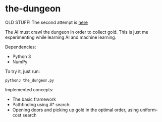 # the-dungeon

OLD STUFF! The second attempt is [here](https://github.com/AntonNeld/ai-dungeon)

The AI must crawl the dungeon in order to collect gold. This is just me experimenting while learning AI and machine learning.

Dependencies:
* Python 3
* NumPy

To try it, just run:
```
python3 the_dungeon.py
```

Implemented concepts:
* The basic framework
* Pathfinding using A* search
* Opening doors and picking up gold in the optimal order, using uniform-cost search
